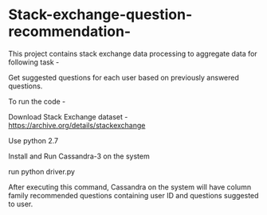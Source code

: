 # Stack-exchange-question-recommendation-
This project contains stack exchange data processing to aggregate data for following task - 

Get suggested questions for each user based on previously answered questions.



To run the code - 
  
  
  
  Download Stack Exchange dataset -  https://archive.org/details/stackexchange
  
  Use python 2.7 
  
  Install and Run Cassandra-3 on the system 
  
  run python driver.py


After executing this command, Cassandra on the system will have column family recommended questions containing user ID and questions suggested to user. 

